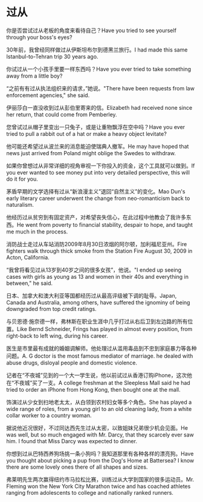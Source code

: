# 过从

<p><span class="chinese">你是否尝试过从老板的角度来看待自己？</span><span class="english">Have you tried to see yourself through your boss's eyes?</span></p>

<p><span class="chinese">30年前，我曾经同样做过从伊斯坦布尔到德黑兰旅行。</span><span class="english">I had made this same Istanbul-to-Tehran trip 30 years ago.</span></p>

<p><span class="chinese">你试过从一个小孩手里要一样东西吗？</span><span class="english">Have you ever tried to take something away from a little boy?</span></p>

<p><span class="chinese">“之前有有过从执法组织来的请求，”她说。</span><span class="english">"There have been requests from law enforcement agencies," she said.</span></p>

<p><span class="chinese">伊丽莎白一直没收到过从彭伯里寄来的信。</span><span class="english">Elizabeth had received none since her return, that could come from Pemberley.</span></p>

<p><span class="chinese">您曾试过从帽子里变出一只兔子，或是让重物飘浮在空中吗？</span><span class="english">Have you ever tried to pull a rabbit out of a hat or make a heavy object levitate?</span></p>

<p><span class="chinese">他可能还希望过从波兰来的消息能迫使瑞典人撤军。</span><span class="english">He may have hoped that news just arrived from Poland might oblige the Swedes to withdraw.</span></p>

<p><span class="chinese">如果你曾想过从非常详细的视角审视一下你投入的资金，这个工具就可以做到。</span><span class="english">If you ever wanted to see money put into very detailed perspective, this will do it for you.</span></p>

<p><span class="chinese">茅盾早期的文学选择有过从“新浪漫主义”退回“自然主义”的变化。</span><span class="english">Mao Dun's early literary career underwent the change from neo-romanticism back to naturalism.</span></p>

<p><span class="chinese">他经历过从贫穷到有固定资产，对希望丧失信心，在此过程中他教会了我许多东西。</span><span class="english">He went from poverty to financial stability, despair to hope, and taught me much in the process.</span></p>

<p><span class="chinese">消防战士走过从车站消防2009年8月30日浓烟的阿尔顿，加利福尼亚州。</span><span class="english">Fire fighters walk through thick smoke from the Station Fire August 30, 2009 in Acton, California.</span></p>

<p><span class="chinese">“我曾将看见过从13岁到40岁之间的很多女孩”，他说。</span><span class="english">"I ended up seeing cases with girls as young as 13 and women in their 40s and everything in between," he said.</span></p>

<p><span class="chinese">日本、加拿大和澳大利亚等国都经历过从最高评级被下调的耻辱。</span><span class="english">Japan, Canada and Australia, among others, have suffered the ignominy of being downgraded from top credit ratings.</span></p>

<p><span class="chinese">与贝恩德·施奈德一样，弗林斯在职业生涯中几乎打过从右后卫到左边路的所有位置。</span><span class="english">Like Bernd Schneider, Frings has played in almost every position, from right-back to left wing, during his career.</span></p>

<p><span class="chinese">医生是市里最有成就的婚姻调解师。他处理过从滥用毒品到不忠到家庭暴力等各种问题。</span><span class="english">A. G doctor is the most famous mediator of marriage. he dealed with abuse drugs, disloyal people and domestic violence.</span></p>

<p><span class="chinese">记者在“不夜城”见到的一个大一学生说，他以前试过从香港订购iPhone，这次他在“不夜城”买了一支。</span><span class="english">A college freshman at the Sleepless Mall said he had tried to order an iPhone from Hong Kong, then bought one at the mall.</span></p>

<p><span class="chinese">饰演过从少女到扫地老太太，从白领到农村妇女等多个角色。</span><span class="english">She has played a wide range of roles, from a young girl to an old cleaning lady, from a white collar worker to a country woman.</span></p>

<p><span class="chinese">据说他近况很好，不过同达西先生过从太密，以致姐妹兄弟很少机会见面。</span><span class="english">He was well, but so much engaged with Mr. Darcy, that they scarcely ever saw him. I found that Miss Darcy was expected to dinner.</span></p>

<p><span class="chinese">你想到过从巴特西养狗场挑一条小狗吗？我知道那里有各种各样的漂亮狗。</span><span class="english">Have you thought about picking a pup from the Dog's Home at Battersea? I know there are some lovely ones there of all shapes and sizes.</span></p>

<p><span class="chinese">弗莱明先生两次赢得纽约市马拉松比赛，训练过从大学到国家的很多运动员。</span><span class="english">Mr. Fleming won the New York City Marathon twice and has coached athletes ranging from adolescents to college and nationally ranked runners.</span></p>

